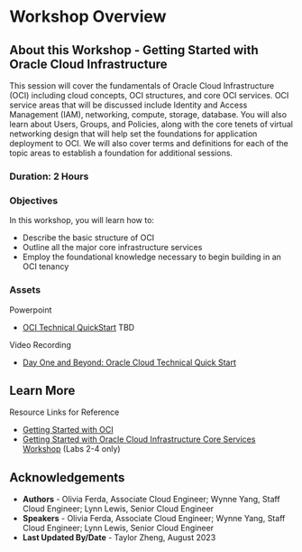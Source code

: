 # Workshop Overview

## About this Workshop - Getting Started with Oracle Cloud Infrastructure

This session will cover the fundamentals of Oracle Cloud Infrastructure (OCI) including cloud concepts, OCI structures, and core OCI services. OCI service areas that will be discussed include Identity and Access Management (IAM), networking, compute, storage, database. You will also learn about Users, Groups, and Policies, along with the core tenets of virtual networking design that will help set the foundations for application deployment to OCI. We will also cover terms and definitions for each of the topic areas to establish a foundation for additional sessions. 


### **Duration: 2 Hours**

### Objectives

In this workshop, you will learn how to:
* Describe the basic structure of OCI
* Outline all the major core infrastructure services
* Employ the foundational knowledge necessary to begin building in an OCI tenancy

### **Assets**

Powerpoint
* [OCI Technical QuickStart]() TBD

Video Recording
* [Day One and Beyond: Oracle Cloud Technical Quick Start](https://www.youtube.com/watch?v=8kYEYNMK4zg&ab_channel=OracleLearning)


## Learn More


Resource Links for Reference
* [Getting Started with OCI](https://docs.oracle.com/en-us/iaas/Content/GSG/Concepts/baremetalintro.htm) 
* [Getting Started with Oracle Cloud Infrastructure Core Services Workshop](https://apexapps.oracle.com/pls/apex/r/dbpm/livelabs/view-workshop?wid=648) (Labs 2-4 only)


## Acknowledgements
* **Authors** - Olivia Ferda, Associate Cloud Engineer; Wynne Yang, Staff Cloud Engineer; Lynn Lewis, Senior Cloud Engineer
* **Speakers** -  Olivia Ferda, Associate Cloud Engineer; Wynne Yang, Staff Cloud Engineer; Lynn Lewis, Senior Cloud Engineer
* **Last Updated By/Date** - Taylor Zheng, August 2023
